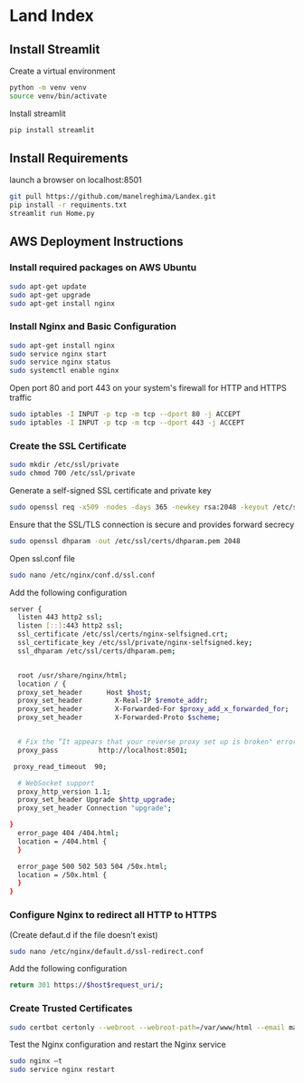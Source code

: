 # Land Index
## Install Streamlit
Create a virtual environment 
```bash
python -m venv venv
source venv/bin/activate
```
Install streamlit
```bash
pip install streamlit
```

## Install Requirements
launch a browser on localhost:8501
```bash
git pull https://github.com/manelreghima/Landex.git
pip install -r requiments.txt
streamlit run Home.py
```
## AWS Deployment Instructions
### Install required packages on AWS Ubuntu
```bash
sudo apt-get update
sudo apt-get upgrade
sudo apt-get install nginx
```

### Install Nginx and Basic Configuration

```bash
sudo apt-get install nginx
sudo service nginx start
sudo service nginx status
sudo systemctl enable nginx
```
Open port 80 and port 443 on your system's firewall for HTTP and HTTPS traffic
```bash
sudo iptables -I INPUT -p tcp -m tcp --dport 80 -j ACCEPT
sudo iptables -I INPUT -p tcp -m tcp --dport 443 -j ACCEPT
```
### Create the SSL Certificate 

```bash
sudo mkdir /etc/ssl/private
sudo chmod 700 /etc/ssl/private
 ```
 Generate a self-signed SSL certificate and private key
 ```bash
sudo openssl req -x509 -nodes -days 365 -newkey rsa:2048 -keyout /etc/ssl/private/nginx-selfsigned.key -out /etc/ssl/certs/nginx-selfsigned.crt
  ```
 Ensure that the SSL/TLS connection is secure and provides forward secrecy
  ```bash
sudo openssl dhparam -out /etc/ssl/certs/dhparam.pem 2048
   ```
Open ssl.conf file 
  ```bash
sudo nano /etc/nginx/conf.d/ssl.conf
   ```
Add the following configuration 
  ```bash
server {
	listen 443 http2 ssl;
	listen [::]:443 http2 ssl;
	ssl_certificate /etc/ssl/certs/nginx-selfsigned.crt;
	ssl_certificate_key /etc/ssl/private/nginx-selfsigned.key;
	ssl_dhparam /etc/ssl/certs/dhparam.pem;
 
 
	root /usr/share/nginx/html;
	location / {
  	proxy_set_header  	  Host $host;
  	proxy_set_header    	X-Real-IP $remote_addr;
  	proxy_set_header    	X-Forwarded-For $proxy_add_x_forwarded_for;
  	proxy_set_header    	X-Forwarded-Proto $scheme;
 
 
  	# Fix the “It appears that your reverse proxy set up is broken" error.
  	proxy_pass      	http://localhost:8501;
 
   proxy_read_timeout  90;
 
  	# WebSocket support
  	proxy_http_version 1.1;
  	proxy_set_header Upgrade $http_upgrade;
  	proxy_set_header Connection "upgrade";
 
}
	error_page 404 /404.html;
	location = /404.html {
	}
 
	error_page 500 502 503 504 /50x.html;
	location = /50x.html {
	}
}
```
### Configure Nginx to redirect all HTTP to HTTPS

(Create defaut.d if the file doesn’t exist)
```bash
sudo nano /etc/nginx/default.d/ssl-redirect.conf 
```
Add the following configuration 
```bash
return 301 https://$host$request_uri/;
```
### Create Trusted Certificates
```bash
sudo certbot certonly --webroot --webroot-path=/var/www/html --email manelreghima01@gmail.com --agree-tos --no-eff-email --staging -d landex.com -d www.landex.com
```
Test the Nginx configuration and restart the Nginx service
```bash
sudo nginx –t
sudo service nginx restart
```

  

